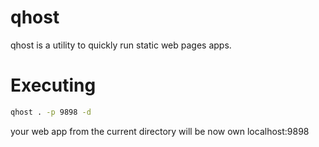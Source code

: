 # qhost

qhost is a utility to quickly run static web pages apps.

# Executing

~~~ bash
qhost . -p 9898 -d
~~~

your web app from the current directory will be now own localhost:9898
